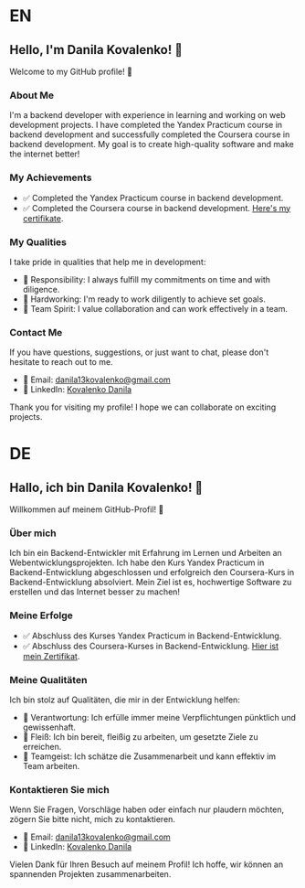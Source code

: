 # EN
## Hello, I'm Danila Kovalenko! 🙌

Welcome to my GitHub profile! 🚀

### About Me
I'm a backend developer with experience in learning and working on web development projects. I have completed the Yandex Practicum course in backend development and successfully completed the Coursera course in backend development. My goal is to create high-quality software and make the internet better!

### My Achievements
- ✅ Completed the Yandex Practicum course in backend development.
- ✅ Completed the Coursera course in backend development. [Here's my certifikate](https://www.coursera.org/account/accomplishments/professional-cert/CQMV5WWGFETW).

### My Qualities
I take pride in qualities that help me in development:
- 💼 Responsibility: I always fulfill my commitments on time and with diligence.
- 💪 Hardworking: I'm ready to work diligently to achieve set goals.
- 🤝 Team Spirit: I value collaboration and can work effectively in a team.

### Contact Me
If you have questions, suggestions, or just want to chat, please don't hesitate to reach out to me.

- 📧 Email: danila13kovalenko@gmail.com
- 💼 LinkedIn: [Kovalenko Danila](https://www.linkedin.com/in/kovalenko-danila-923948257/)

Thank you for visiting my profile! I hope we can collaborate on exciting projects. 

# DE
## Hallo, ich bin Danila Kovalenko! 🙌

Willkommen auf meinem GitHub-Profil! 🚀

### Über mich
Ich bin ein Backend-Entwickler mit Erfahrung im Lernen und Arbeiten an Webentwicklungsprojekten. Ich habe den Kurs Yandex Practicum in Backend-Entwicklung abgeschlossen und erfolgreich den Coursera-Kurs in Backend-Entwicklung absolviert. Mein Ziel ist es, hochwertige Software zu erstellen und das Internet besser zu machen!

### Meine Erfolge
- ✅ Abschluss des Kurses Yandex Practicum in Backend-Entwicklung.
- ✅ Abschluss des Coursera-Kurses in Backend-Entwicklung. [Hier ist mein Zertifikat](https://www.coursera.org/account/accomplishments/professional-cert/CQMV5WWGFETW).

### Meine Qualitäten
Ich bin stolz auf Qualitäten, die mir in der Entwicklung helfen:
- 💼 Verantwortung: Ich erfülle immer meine Verpflichtungen pünktlich und gewissenhaft.
- 💪 Fleiß: Ich bin bereit, fleißig zu arbeiten, um gesetzte Ziele zu erreichen.
- 🤝 Teamgeist: Ich schätze die Zusammenarbeit und kann effektiv im Team arbeiten.

### Kontaktieren Sie mich
Wenn Sie Fragen, Vorschläge haben oder einfach nur plaudern möchten, zögern Sie bitte nicht, mich zu kontaktieren.

- 📧 Email: danila13kovalenko@gmail.com
- 💼 LinkedIn: [Kovalenko Danila](https://www.linkedin.com/in/kovalenko-danila-923948257/)

Vielen Dank für Ihren Besuch auf meinem Profil! Ich hoffe, wir können an spannenden Projekten zusammenarbeiten. 

